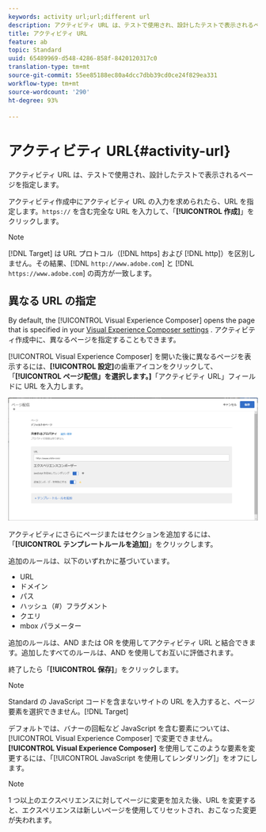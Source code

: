 ```yaml
---
keywords: activity url;url;different url
description: アクティビティ URL は、テストで使用され、設計したテストで表示されるページを指定します。
title: アクティビティ URL
feature: ab
topic: Standard
uuid: 65489969-d548-4286-858f-8420120317c0
translation-type: tm+mt
source-git-commit: 55ee85188ec80a4dcc7dbb39cd0ce24f829ea331
workflow-type: tm+mt
source-wordcount: '290'
ht-degree: 93%

---
```



# アクティビティ URL{#activity-url}

アクティビティ URL は、テストで使用され、設計したテストで表示されるページを指定します。

アクティビティ作成中にアクティビティ URL の入力を求められたら、URL を指定します。`https://` を含む完全な URL を入力して、「**[!UICONTROL 作成]**」をクリックします。

>[!NOTE]
>
>[!DNL Target] は URL プロトコル（[!DNL https] および [!DNL http]）を区別しません。その結果、[!DNL `http://www.adobe.com`] と [!DNL `https://www.adobe.com`] の両方が一致します。

## 異なる URL の指定

By default, the [!UICONTROL Visual Experience Composer] opens the page that is specified in your [Visual Experience Composer settings](/help/administrating-target/visual-experience-composer-set-up.md)
. アクティビティ作成中に、異なるページを指定することもできます。

[!UICONTROL Visual Experience Composer] を開いた後に異なるページを表示するには、**[!UICONTROL 設定]**&#x200B;の歯車アイコンをクリックして、「**[!UICONTROL ページ配信」を選択します。]**「アクティビティ URL」フィールドに URL を入力します。

![ページ配信ダイアログボックス](/help/c-activities/t-test-ab/t-test-create-ab/assets/url-config-new.png)

アクティビティにさらにページまたはセクションを追加するには、「**[!UICONTROL テンプレートルールを追加]**」をクリックします。

追加のルールは、以下のいずれかに基づいています。

* URL
* ドメイン
* パス
* ハッシュ（#）フラグメント
* クエリ
* mbox パラメーター

追加のルールは、AND または OR を使用してアクティビティ URL と結合できます。追加したすべてのルールは、AND を使用してお互いに評価されます。

終了したら「**[!UICONTROL 保存]**」をクリックします。

>[!NOTE]
>
>Standard の JavaScript コードを含まないサイトの URL を入力すると、ページ要素を選択できません。[!DNL Target]

デフォルトでは、バナーの回転など JavaScript を含む要素については、[!UICONTROL Visual Experience Composer] で変更できません。**[!UICONTROL Visual Experience Composer]** を使用してこのような要素を変更するには、「[!UICONTROL JavaScript を使用してレンダリング]」をオフにします。

>[!NOTE]
>
>1 つ以上のエクスペリエンスに対してページに変更を加えた後、URL を変更すると、エクスペリエンスは新しいページを使用してリセットされ、おこなった変更が失われます。
